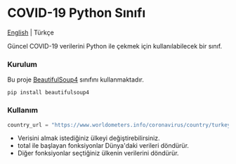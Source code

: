 # COVID-19 Python Sınıfı
[English](README.md) | Türkçe

Güncel COVID-19 verilerini Python ile çekmek için kullanılabilecek bir sınıf.

### Kurulum
Bu proje [BeautifulSoup4](https://pypi.org/project/beautifulsoup4/) sınıfını kullanmaktadır.
~~~
pip install beautifulsoup4
~~~
### Kullanım
~~~python
country_url = "https://www.worldometers.info/coronavirus/country/turkey"
~~~
* Verisini almak istediğiniz ülkeyi değiştirebilirsiniz.<br>
* total ile başlayan fonksiyonlar Dünya'daki verileri döndürür.<br>
* Diğer fonksiyonlar seçtiğiniz ülkenin verilerini döndürür.
